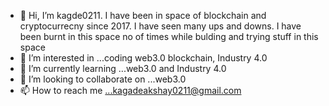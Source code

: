 - 👋 Hi, I’m kagde0211. I have been in space of blockchain and cryptocurrecny since 2017. I have seen many ups and downs. I have been burnt in this space no of times while bulding and trying stuff in this space
- 👀 I’m interested in ...coding web3.0 blockchain, Industry 4.0
- 🌱 I’m currently learning ...web3.0 and Industry 4.0
- 💞️ I’m looking to collaborate on ...web3.0
- 📫 How to reach me ...kagadeakshay0211@gmail.com
